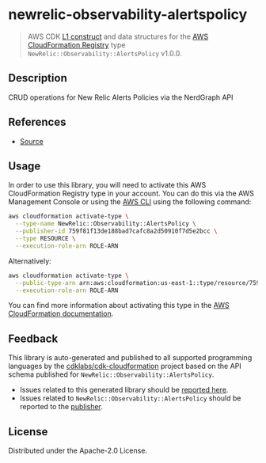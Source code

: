 # newrelic-observability-alertspolicy

> AWS CDK [L1 construct](https://docs.aws.amazon.com/cdk/latest/guide/constructs.html) and data structures for the [AWS CloudFormation Registry](https://docs.aws.amazon.com/AWSCloudFormation/latest/UserGuide/registry.html) type `NewRelic::Observability::AlertsPolicy` v1.0.0.

## Description

CRUD operations for New Relic Alerts Policies via the NerdGraph API

## References

* [Source](https://github.com/newrelic/newrelic-cloudformation-resource-providers-alertspolicy.git)

## Usage

In order to use this library, you will need to activate this AWS CloudFormation Registry type in your account. You can do this via the AWS Management Console or using the [AWS CLI](https://aws.amazon.com/cli/) using the following command:

```sh
aws cloudformation activate-type \
  --type-name NewRelic::Observability::AlertsPolicy \
  --publisher-id 759f81f13de188bad7cafc8a2d50910f7d5e2bcc \
  --type RESOURCE \
  --execution-role-arn ROLE-ARN
```

Alternatively:

```sh
aws cloudformation activate-type \
  --public-type-arn arn:aws:cloudformation:us-east-1::type/resource/759f81f13de188bad7cafc8a2d50910f7d5e2bcc/NewRelic-Observability-AlertsPolicy \
  --execution-role-arn ROLE-ARN
```

You can find more information about activating this type in the [AWS CloudFormation documentation](https://docs.aws.amazon.com/AWSCloudFormation/latest/UserGuide/registry-public.html).

## Feedback

This library is auto-generated and published to all supported programming languages by the [cdklabs/cdk-cloudformation](https://github.com/cdklabs/cdk-cloudformation) project based on the API schema published for `NewRelic::Observability::AlertsPolicy`.

* Issues related to this generated library should be [reported here](https://github.com/cdklabs/cdk-cloudformation/issues/new?title=Issue+with+%40cdk-cloudformation%2Fnewrelic-observability-alertspolicy+v1.0.0).
* Issues related to `NewRelic::Observability::AlertsPolicy` should be reported to the [publisher](https://github.com/newrelic/newrelic-cloudformation-resource-providers-alertspolicy.git).

## License

Distributed under the Apache-2.0 License.
